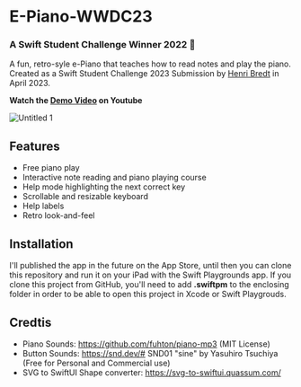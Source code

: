 # E-Piano-WWDC23
### A Swift Student Challenge Winner 2022 🎉
A fun, retro-syle e-Piano that teaches how to read notes and play the piano. Created as a Swift Student Challenge 2023 Submission by [Henri Bredt](https://henribredt.de) in April 2023.

**Watch the [Demo Video](https://youtu.be/0ZGPRZ1uUi0) on Youtube**

![Untitled 1](https://user-images.githubusercontent.com/57298155/233409352-db6ad4fa-307f-43fb-b920-8f48c322c789.png)

## Features
* Free piano play
* Interactive note reading and piano playing course
* Help mode highlighting the next correct key
* Scrollable and resizable keyboard
* Help labels
* Retro look-and-feel

## Installation
I'll published the app in the future on the App Store, until then you can clone this repository and run it on your iPad with the Swift Playgrounds app.
If you clone this project from GitHub, you'll need to add **.swiftpm** to the enclosing folder in order to be able to open this project in Xcode or Swift Playgrouds.

## Credtis

- Piano Sounds: https://github.com/fuhton/piano-mp3 (MIT License)
- Button Sounds: https://snd.dev/# SND01 "sine" by Yasuhiro Tsuchiya (Free for Personal and Commercial use)
- SVG to SwiftUI Shape converter: https://svg-to-swiftui.quassum.com/
